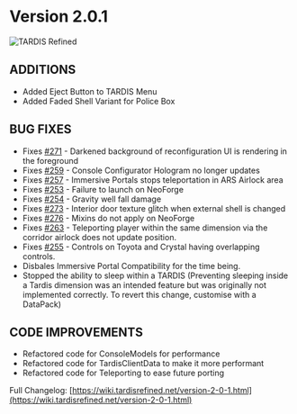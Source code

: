 # Version 2.0.1

![TARDIS Refined](https://wiki.tardisrefined.net/TARDIS-Refined-Wiki/tardis_refined_v2.png)


## ADDITIONS
- Added Eject Button to TARDIS Menu
- Added Faded Shell Variant for Police Box

## BUG FIXES
+ Fixes [#271](https://github.com/WhoCraft/TardisRefined/issues/271) - Darkened background of reconfiguration UI is rendering in the foreground
+ Fixes [#259](https://github.com/WhoCraft/TardisRefined/issues/259) - Console Configurator Hologram no longer updates
+ Fixes [#257](https://github.com/WhoCraft/TardisRefined/issues/257) - Immersive Portals stops teleportation in ARS Airlock area
+ Fixes [#253](https://github.com/WhoCraft/TardisRefined/issues/253) - Failure to launch on NeoForge
+ Fixes [#254](https://github.com/WhoCraft/TardisRefined/issues/254) - Gravity well fall damage
+ Fixes [#273](https://github.com/WhoCraft/TardisRefined/issues/273) - Interior door texture glitch when external shell is changed
+ Fixes [#276](https://github.com/WhoCraft/TardisRefined/issues/276) - Mixins do not apply on NeoForge
+ Fixes [#263](https://github.com/WhoCraft/TardisRefined/issues/263) - Teleporting player within the same dimension via the corridor airlock does not update position.
+ Fixes [#255](https://github.com/WhoCraft/TardisRefined/issues/255) - Controls on Toyota and Crystal having overlapping controls.
+ Disbales Immersive Portal Compatibility for the time being.
+ Stopped the ability to sleep within a TARDIS (Preventing sleeping inside a Tardis dimension was an intended feature but was originally not implemented correctly. To revert this change, customise with a DataPack)


## CODE IMPROVEMENTS
+ Refactored code for ConsoleModels for performance
+ Refactored code for TardisClientData to make it more performant
+ Refactored code for Teleporting to ease future porting

Full Changelog: [https://wiki.tardisrefined.net/version-2-0-1.html](https://wiki.tardisrefined.net/version-2-0-1.html)